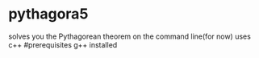 # pythagora5
solves you the Pythagorean theorem on the command line(for now)
uses c++
#prerequisites
g++ installed
